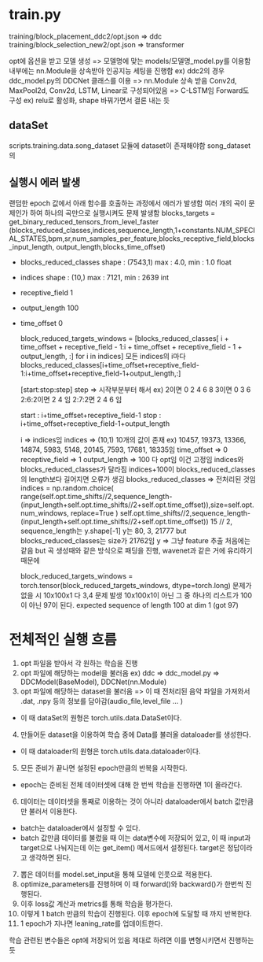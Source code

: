 # train.py
 training/block_placement_ddc2/opt.json     => ddc
 training/block_selection_new2/opt.json     => transformer

 opt에 옵션을 받고 모델 생성 => 모델명에 맞는 models/모델명_model.py를 이용함
 내부에는 nn.Module을 상속받아 인공지능 세팅을 진행함 
 ex) ddc2의 경우 ddc_model.py의 DDCNet 클래스를 이용 => nn.Module 상속 받음
 Conv2d, MaxPool2d, Conv2d, LSTM, Linear로 구성되어있음 => C-LSTM임
 Forward도 구성 
 ex) relu로 활성화, shape 바꿔가면서 결론 내는 듯
 ## dataSet
  scripts.training.data.song_dataset 모듈에 dataset이 존재해야함
  song_dataset의 

 ## 실행시 에러 발생
  랜덤한 epoch 값에서 아래 함수를 호출하는 과정에서 에러가 발생함
  여러 개의 곡이 문제인가 하여 하나의 곡만으로 실행시켜도 문제 발생함
  blocks_targets = get_binary_reduced_tensors_from_level_faster
  (blocks_reduced_classes,indices,sequence_length,1+constants.NUM_SPECIAL_STATES,bpm,sr,num_samples_per_feature,blocks_receptive_field,blocks_input_length, output_length,blocks_time_offset)
  - blocks_reduced_classes 
  shape : (7543,1)
  max : 4.0, min : 1.0
  float
  - indices
  shape : (10,)
  max : 7121, min : 2639
  int
  - receptive_field
   1
  - output_length
   100
  - time_offset
   0

    block_reduced_targets_windows = [blocks_reduced_classes[
                                     i + time_offset + receptive_field - 1:i + time_offset + receptive_field - 1 + output_length,
                                     :] for i in indices]
    모든 indices의 i마다
    blocks_reduced_classes[i+time_offset+receptive_field-1:i+time_offset+receptive_field-1+output_length,:]
    
    
    [start:stop:step]
    step => 시작부분부터 해서 ex)  2이면 0 2 4 6 8 3이면 0 3 6
    2:6:2이면 2 4 임 2:7:2면 2 4 6 임
    
    start : i+time_offset+receptive_field-1
    stop : i+time_offset+receptive_field-1+output_length

    i => indices임
    indices => (10,1) 10개의 값이 존재 
    ex) 10457, 19373, 13366, 14874, 5983, 5148, 20145, 7593, 17681, 18335임
    time_offset => 0
    receptive_field => 1
    output_length => 100
    다 opt임
    이건 고정임
    indices와 blocks_reduced_classes가 달라짐
    indices+100이 blocks_reduced_classes의 length보다 길어지면 오류가 생김
    blocks_reduced_classes => 전처리된 것임
    indices = np.random.choice(
        range(self.opt.time_shifts//2,sequence_length-(input_length+self.opt.time_shifts//2+self.opt.time_offset)),size=self.opt.num_windows,
        replace=True
        )
    self.opt.time_shifts//2,sequence_length-(input_length+self.opt.time_shifts//2+self.opt.time_offset))
    15 // 2, 
    sequence_length는 y.shape[-1]
    y는 80, 3, 21777 but blocks_reduced_classes는 size가 21762임
    y => 그냥 feature 추출 
    처음에는 같음 but 곡 생성때와 같은 방식으로 패딩을 진행, wavenet과 같은 거에 유리하기 때문에


    block_reduced_targets_windows = torch.tensor(block_reduced_targets_windows, dtype=torch.long)
    문제가 없을 시 
    10x100x1 다 3,4
    문제 발생
    10x100x1이 아닌 그 중 하나의 리스트가 100이 아닌 97이 된다. expected sequence of length 100 at dim 1 (got 97)


 # 전체적인 실행 흐름
  1. opt 파일을 받아서 각 원하는 학습을 진행
  2. opt 파일에 해당하는 model을 불러옴 ex) ddc => ddc_model.py => DDCModel(BaseModel), DDCNet(nn.Module)
  3. opt 파일에 해당하는 dataset을 불러옴 => 이 때 전처리된 음악 파일을 가져와서 .dat, .npy 등의 정보를 담아감(audio_file,level_file ... )
   - 이 때 dataSet의 원형은 torch.utils.data.DataSet이다.
  4. 만들어둔 dataset을 이용하여 학습 중에 Data를 불러올 dataloader를 생성한다.
   - 이 때 dataloader의 원형은 torch.utils.data.dataloader이다.
  5. 모든 준비가 끝나면 설정된 epoch만큼의 반복을 시작한다.
   - epoch는 준비된 전체 데이터셋에 대해 한 번씩 학습을 진행하면 1이 올라간다.
  6. 데이터는 데이터셋을 통째로 이용하는 것이 아니라 dataloader에서 batch 값만큼만 불러서 이용한다.
   - batch는 dataloader에서 설정할 수 있다.
   - batch 값만큼 데이터를 불렀을 때 이는 data변수에 저장되어 있고, 이 때 input과 target으로 나눠지는데 이는 get_item() 메서드에서 설정된다.
     target은 정답이라고 생각하면 된다.
  7. 뽑은 데이터를 model.set_input을 통해 모델에 인풋으로 적용한다.
  8. optimize_parameters를 진행하며 이 때 forward()와 backward()가 한번씩 진행된다.
  9. 이후 loss값 계산과 metrics를 통해 학습을 평가한다.
  10. 이렇게 1 batch 만큼의 학습이 진행된다. 이후 epoch에 도달할 때 까지 반복한다.
  11. 1 epoch가 지나면 leaning_rate를 업데이트한다.
    
 학습 관련된 변수들은 opt에 저장되어 있음 제대로 하려면 이를 변형시키면서 진행하는 듯
    